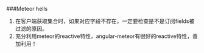 ###Meteor hells
1.  在客户端获取集合时，如果对应字段不存在，一定要检查是不是订阅fields被过滤的原因。
2.  充分利用meteor的reactive特性，angular-meteor有很好的reactive特性，善加利用！